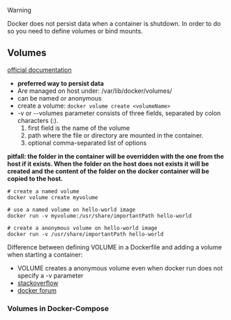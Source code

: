 > [!warning]
> Docker does not persist data when a container is shutdown. In order to do so you need to define volumes or bind mounts.

## Volumes

[official documentation](https://docs.docker.com/storage/volumes/)

- __preferred way to persist data__
- Are managed on host under: /var/lib/docker/volumes/
- can be named or anonymous
- create a volume: `docker volume create <volumeName>`
- -v  or --volumes parameter consists of three fields, separated by colon characters (:).
    1.  first field is the name of the volume
    2.  path where the file or directory are mounted in the container.
    3.  optional comma-separated list of options

**pitfall: the folder in the container will be overridden with the one from the host if it exists. When the folder on the host does not exists it will be created and the content of the folder on the docker container will be copied to the host.**


```shell
# create a named volume
docker volume create myvolume

# use a named volume on hello-world image
docker run -v myvolume:/usr/share/importantPath hello-world

# create a anonymous volume on hello-world image
docker run -v /usr/share/importantPath hello-world
```

Difference between defining VOLUME in a Dockerfile and adding a volume when starting a container:

- VOLUME creates a anonymous volume even when docker run does not specify a -v parameter
- [stackoverflow](https://stackoverflow.com/questions/40163036/difference-between-volume-declaration-in-dockerfile-and-v-as-docker-run-paramet)
- [docker forum](https://forums.docker.com/t/whats-the-difference-between-adding-volume-in-a-dockerfile-and-running-an-image-with-volume/17480)

### Volumes in Docker-Compose
